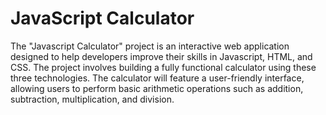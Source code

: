 # JavaScript Calculator
 The "Javascript Calculator" project is an interactive web application designed to help developers improve their skills in Javascript, HTML, and CSS. The project involves building a fully functional calculator using these three technologies.  The calculator will feature a user-friendly interface, allowing users to perform basic arithmetic operations such as addition, subtraction, multiplication, and division.

